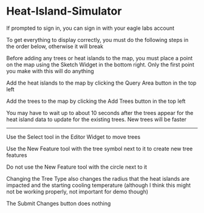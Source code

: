 # Heat-Island-Simulator

If prompted to sign in, you can sign in with your eagle labs account

To get everything to display correctly, you must do the following steps in the order below, otherwise it will break

Before adding any trees or heat islands to the map, you must place a point on the map using the Sketch Widget in the bottom right. Only the first point you make with this will do anything

Add the heat islands to the map by clicking the Query Area button in the top left

Add the trees to the map by clicking the Add Trees button in the top left

You may have to wait up to about 10 seconds after the trees appear for the heat island data to update for the existing trees. New trees will be faster

------------------------------------------------------------------------------

Use the Select tool in the Editor Widget to move trees

Use the New Feature tool with the tree symbol next to it to create new tree features

Do not use the New Feature tool with the circle next to it

Changing the Tree Type also changes the radius that the heat islands are impacted and the starting cooling temperature (although I think this might not be working properly, not important for demo though)

The Submit Changes button does nothing
